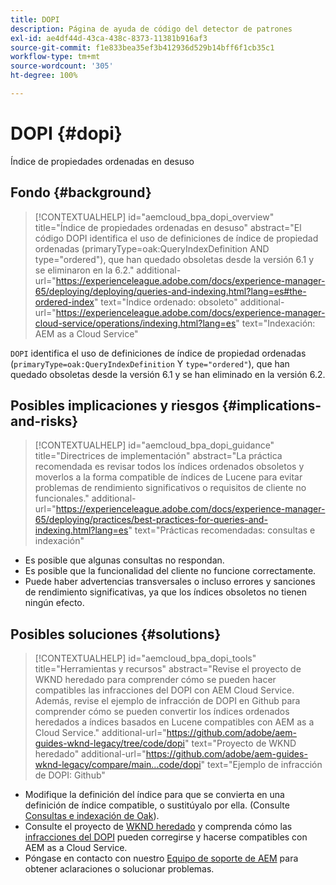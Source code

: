 ```yaml
---
title: DOPI
description: Página de ayuda de código del detector de patrones
exl-id: ae4df44d-43ca-438c-8373-11381b916af3
source-git-commit: f1e833bea35ef3b412936d529b14bff6f1cb35c1
workflow-type: tm+mt
source-wordcount: '305'
ht-degree: 100%

---
```


# DOPI {#dopi}

Índice de propiedades ordenadas en desuso

## Fondo {#background}

>[!CONTEXTUALHELP]
>id="aemcloud_bpa_dopi_overview"
>title="Índice de propiedades ordenadas en desuso"
>abstract="El código DOPI identifica el uso de definiciones de índice de propiedad ordenadas (primaryType=oak:QueryIndexDefinition AND type=&quot;ordered&quot;), que han quedado obsoletas desde la versión 6.1 y se eliminaron en la 6.2."
>additional-url="https://experienceleague.adobe.com/docs/experience-manager-65/deploying/deploying/queries-and-indexing.html?lang=es#the-ordered-index" text="Índice ordenado: obsoleto"
>additional-url="https://experienceleague.adobe.com/docs/experience-manager-cloud-service/operations/indexing.html?lang=es" text="Indexación: AEM as a Cloud Service"

`DOPI` identifica el uso de definiciones de índice de propiedad ordenadas (`primaryType=oak:QueryIndexDefinition` Y `type="ordered"`), que han quedado obsoletas desde la versión 6.1 y se han eliminado en la versión 6.2.

## Posibles implicaciones y riesgos {#implications-and-risks}

>[!CONTEXTUALHELP]
>id="aemcloud_bpa_dopi_guidance"
>title="Directrices de implementación"
>abstract="La práctica recomendada es revisar todos los índices ordenados obsoletos y moverlos a la forma compatible de índices de Lucene para evitar problemas de rendimiento significativos o requisitos de cliente no funcionales."
>additional-url="https://experienceleague.adobe.com/docs/experience-manager-65/deploying/practices/best-practices-for-queries-and-indexing.html?lang=es" text="Prácticas recomendadas: consultas e indexación"

* Es posible que algunas consultas no respondan.
* Es posible que la funcionalidad del cliente no funcione correctamente.
* Puede haber advertencias transversales o incluso errores y sanciones de rendimiento significativas, ya que los índices obsoletos no tienen ningún efecto.

## Posibles soluciones {#solutions}

>[!CONTEXTUALHELP]
>id="aemcloud_bpa_dopi_tools"
>title="Herramientas y recursos"
>abstract="Revise el proyecto de WKND heredado para comprender cómo se pueden hacer compatibles las infracciones del DOPI con AEM Cloud Service. Además, revise el ejemplo de infracción de DOPI en Github para comprender cómo se pueden convertir los índices ordenados heredados a índices basados en Lucene compatibles con AEM as a Cloud Service."
>additional-url="https://github.com/adobe/aem-guides-wknd-legacy/tree/code/dopi" text="Proyecto de WKND heredado"
>additional-url="https://github.com/adobe/aem-guides-wknd-legacy/compare/main...code/dopi" text="Ejemplo de infracción de DOPI: Github"

* Modifique la definición del índice para que se convierta en una definición de índice compatible, o sustitúyalo por ella. (Consulte [Consultas e indexación de Oak](https://experienceleague.adobe.com/docs/experience-manager-65/deploying/deploying/queries-and-indexing.html?lang=es)).
* Consulte el proyecto de [WKND heredado](https://github.com/adobe/aem-guides-wknd-legacy/tree/code/dopi) y comprenda cómo las [infracciones del DOPI](https://github.com/adobe/aem-guides-wknd-legacy/compare/main...code/dopi) pueden corregirse y hacerse compatibles con AEM as a Cloud Service.
* Póngase en contacto con nuestro [Equipo de soporte de AEM](https://helpx.adobe.com/es/enterprise/using/support-for-experience-cloud.html) para obtener aclaraciones o solucionar problemas.
